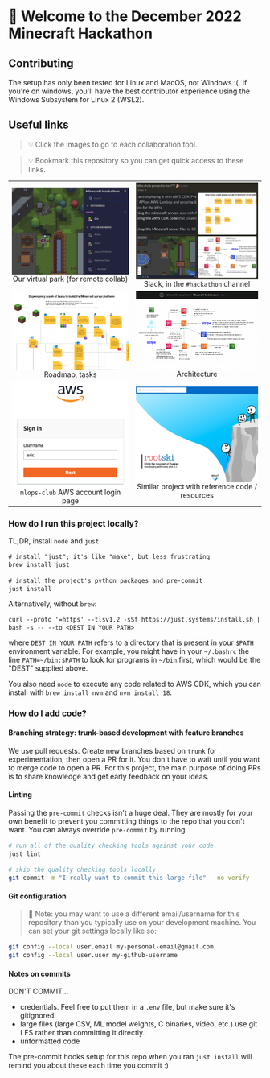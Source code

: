# 📣 Welcome to the December 2022 Minecraft Hackathon


## Contributing

The setup has only been tested for Linux and MacOS, not Windows :(.
If you're on windows, you'll have the best contributor experience using the Windows Subsystem for Linux 2 (WSL2).

## Useful links

> 💡 Click the images to go to each collaboration tool.

> 💡 Bookmark this repository so you can get quick access to these links.

| | |
|:-------------------------:|:-------------------------:|
|<a href="https://app.gather.town/invite?token=f8SJlx7bS9KO6cOWvqIW" target="_blank"><img style="float: left; width:  300px; height: 100%; background-size: cover;" src="./docs/gather-town.png"></a>  <br/>Our virtual park (for remote collab) |  <a href="https://join.slack.com/t/rootskiio/shared_invite/zt-13avx8j84-mocJVx5wFAGNf5wUuy07OA" target="_blank"><img style="float: left; width:  300px; height: 100%; background-size: cover;" src="./docs/slack.png"></a> <br/>Slack, in the `#hackathon` channel |
|<a href="https://www.figma.com/file/LzVP5Ed3i7NQqOkw6YbMVG/Untitled?node-id=0%3A1&t=uW2UsnZVnTNStUjm-1" target="_blank"><img style="float: left; width:  300px; height: 100%; background-size: cover;" src="./docs/roadmap.png"></a> <br/>Roadmap, tasks  |  <a href="https://www.figma.com/file/6y4vDowRkIZPTYOztIxgy7/Minecraft-Architecture?node-id=0%3A1&t=5JKxB5ylSnLLDZ4b-1" target="_blank"><img style="float: left; width:  300px; height: 100%; background-size: cover;" src="./docs/architecture.png"></a> <br/>Architecture|
|<a href="https://d-926768adcc.awsapps.com/start" target="_blank"><img style="float: left; width:  300px; height: 100%; background-size: cover;" src="./docs/aws-console-login.png"></a> <br/>`mlops-club` AWS account login page  |  <a href="https://docs.rootski.io/" target="_blank"><img style="float: left; width:  300px; height: 100%; background-size: cover;" src="./docs/rootski.png"></a> <br/>Similar project with reference code / resources|

### How do I run this project locally?

TL;DR, install `node` and `just`.

```
# install "just"; it's like "make", but less frustrating
brew install just

# install the project's python packages and pre-commit
just install
```

Alternatively, without `brew`:
```
curl --proto '=https' --tlsv1.2 -sSf https://just.systems/install.sh | bash -s -- --to <DEST IN YOUR PATH>
```

where `DEST IN YOUR PATH` refers to a directory that is present in your `$PATH` environment variable. For example, you might have in your `~/.bashrc` the line `PATH=~/bin:$PATH` to look for programs in `~/bin` first, which would be the "DEST" supplied above.

You also need `node` to execute any code related to AWS CDK, which you can install with `brew install nvm` and `nvm install 18`.

### How do I add code?

#### Branching strategy: trunk-based development with feature branches

We use pull requests. Create new branches based on `trunk` for experimentation, then open a PR for it.
You don't have to wait until you want to merge code to open a PR. For this project, the main purpose of doing PRs
is to share knowledge and get early feedback on your ideas.

#### Linting

Passing the `pre-commit` checks isn't a huge deal. They are mostly for your own benefit to prevent you
committing things to the repo that you don't want. You can always override `pre-commit` by running

```bash
# run all of the quality checking tools against your code
just lint
```

```bash
# skip the quality checking tools locally
git commit -m "I really want to commit this large file" --no-verify
```

#### Git configuration

> 📌 Note: you may want to use a different email/username for this repository than
> you typically use on your development machine. You can set your git settings locally
> like so:

```bash
git config --local user.email my-personal-email@gmail.com
git config --local user.user my-github-username
```
#### Notes on commits

DON'T COMMIT...

- credentials. Feel free to put them in a `.env` file, but make sure it's gitignored!
- large files (large CSV, ML model weights, C binaries, video, etc.)
  use git LFS rather than committing it directly.
- unformatted code

The pre-commit hooks setup for this repo when you ran `just install` will remind you
about these each time you commit :)
